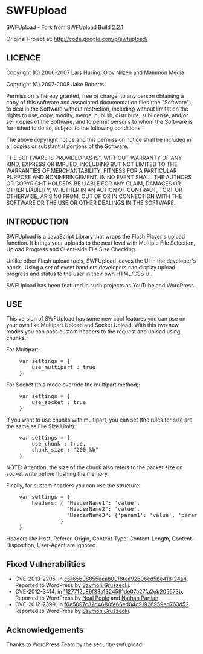 SWFUpload
=========

SWFUpload - Fork from SWFUpload Build 2.2.1

Original Project at: http://code.google.com/p/swfupload/

LICENCE
-------

Copyright (C) 2006-2007 Lars Huring, Olov Nilzén and Mammon Media

Copyright (C) 2007-2008 Jake Roberts

Permission is hereby granted, free of charge, to any person obtaining a copy of this software and associated documentation files (the "Software"), to deal in the Software without restriction, including without limitation the rights to use, copy, modify, merge, publish, distribute, sublicense, and/or sell copies of the Software, and to permit persons to whom the Software is furnished to do so, subject to the following conditions:

The above copyright notice and this permission notice shall be included in all copies or substantial portions of the Software.

THE SOFTWARE IS PROVIDED "AS IS", WITHOUT WARRANTY OF ANY KIND, EXPRESS OR IMPLIED, INCLUDING BUT NOT LIMITED TO THE WARRANTIES OF MERCHANTABILITY, FITNESS FOR A PARTICULAR PURPOSE AND NONINFRINGEMENT. IN NO EVENT SHALL THE AUTHORS OR COPYRIGHT HOLDERS BE LIABLE FOR ANY CLAIM, DAMAGES OR OTHER LIABILITY, WHETHER IN AN ACTION OF CONTRACT, TORT OR OTHERWISE, ARISING FROM, OUT OF OR IN CONNECTION WITH THE SOFTWARE OR THE USE OR OTHER DEALINGS IN THE SOFTWARE.

INTRODUCTION
------------

SWFUpload is a JavaScript Library that wraps the Flash Player's upload function. It brings your uploads to the next level with Multiple File Selection, Upload Progress and Client-side File Size Checking.

Unlike other Flash upload tools, SWFUpload leaves the UI in the developer's hands. Using a set of event handlers developers can display upload progress and status to the user in their own HTML/CSS UI.

SWFUpload has been featured in such projects as YouTube and WordPress.

USE
---

This version of SWFUpload has some new cool features you can use on your own like Multipart Upload and Socket Upload. With this two new modes you can pass custom headers to the request and upload using chunks.

For Multipart:
<pre>
	var settings = {
		use_multipart : true
	}
</pre>

For Socket (this mode override the multipart method):
<pre>
	var settings = {
		use_socket : true
	}
</pre>

If you want to use chunks with multipart, you can set (the rules for size are the same as File Size Limit):
<pre>
	var settings = {
		use_chunk : true,
		chunk_size : "200 kb"
	}
</pre>

NOTE: Attention, the size of the chunk also refers to the packet size on socket write before flushing the memory.

Finally, for custom headers you can use the structure: 
<pre>
	var settings = {
		headers: { "HeaderName1": 'value', 
				   "HeaderName2": 'value',
				   "HeaderName3": {'param1': 'value', 'param2': 'value'}
				 }
	}
</pre>

Headers like Host, Referer, Origin, Content-Type, Content-Length, Content-Disposition, User-Agent are ignored.

Fixed Vulnerabilities
---------------------

 * CVE-2013-2205, in [c6165608855eeab00f8fea92606ed5be418124a4](https://github.com/wordpress/secure-swfupload/commit/c6165608855eeab00f8fea92606ed5be418124a4). Reported to WordPress by [Szymon Gruszecki](http://mars.iti.pk.edu.pl/~grucha/).
 * CVE-2012-3414, in [1127712c89f33a1324591de07a27fa2eb205673b](https://github.com/wordpress/secure-swfupload/commit/1127712c89f33a1324591de07a27fa2eb205673b). Reported to WordPress by [Neal Poole](http://nealpoole.com) and [Nathan Partlan](http://greywhind.wordpress.com).
 * CVE-2012-2399, in [f6e5097c32d4680fe66ed04c91926959ed763d52](https://github.com/wordpress/secure-swfupload/commit/f6e5097c32d4680fe66ed04c91926959ed763d52). Reported to WordPress by [Szymon Gruszecki](http://mars.iti.pk.edu.pl/~grucha/).

Acknowledgements
----------------

Thanks to WordPress Team by the security-swfupload
